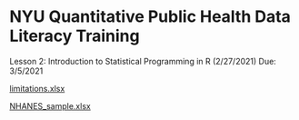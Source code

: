 # NYU Quantitative Public Health Data Literacy Training
Lesson 2: Introduction to Statistical Programming in R (2/27/2021)
Due: 3/5/2021

[limitations.xlsx](https://docs.google.com/spreadsheets/d/1bJMXisBa0M26v8LLnL1hbbl0Z4NjKfGd/edit?usp=sharing&ouid=114018737646329816311&rtpof=true&sd=true)

[NHANES_sample.xlsx](https://docs.google.com/spreadsheets/d/1CA3l-QzsP_5ahkaUv63ciWffGqFyM3Xd/edit?usp=sharing&ouid=114018737646329816311&rtpof=true&sd=true)
